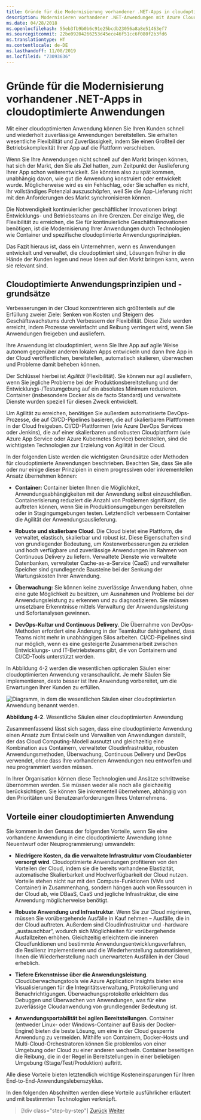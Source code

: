 ```yaml
---
title: Gründe für die Modernisierung vorhandener .NET-Apps in cloudoptimierte Anwendungen
description: Modernisieren vorhandener .NET-Anwendungen mit Azure Cloud und Windows-Containern | Gründe für die Modernisierung vorhandener .NET-Apps in cloudoptimierte Anwendungen
ms.date: 04/28/2018
ms.openlocfilehash: 55eb3fb9b0b6c91e25bcdb23056a8a8e51463ef7
ms.sourcegitcommit: 22be09204266253d45ece46f51cc6f080f2b3fd6
ms.translationtype: HT
ms.contentlocale: de-DE
ms.lasthandoff: 11/08/2019
ms.locfileid: "73093636"
---
```

# <a name="reasons-to-modernize-existing-net-apps-to-cloud-optimized-applications"></a>Gründe für die Modernisierung vorhandener .NET-Apps in cloudoptimierte Anwendungen

Mit einer cloudoptimierten Anwendung können Sie Ihren Kunden schnell und wiederholt zuverlässige Anwendungen bereitstellen. Sie erhalten wesentliche Flexibilität und Zuverlässigkeit, indem Sie einen Großteil der Betriebskomplexität Ihrer App auf die Plattform verschieben.

Wenn Sie Ihre Anwendungen nicht schnell auf den Markt bringen können, hat sich der Markt, den Sie als Ziel hatten, zum Zeitpunkt der Auslieferung Ihrer App schon weiterentwickelt. Sie könnten also zu spät kommen, unabhängig davon, wie gut die Anwendung konstruiert oder entwickelt wurde. Möglicherweise wird es ein Fehlschlag, oder Sie schaffen es nicht, Ihr vollständiges Potenzial auszuschöpfen, weil Sie die App-Lieferung nicht mit den Anforderungen des Markt synchronisieren können.

Die Notwendigkeit kontinuierlicher geschäftlicher Innovationen bringt Entwicklungs- und Betriebsteams an ihre Grenzen. Der einzige Weg, die Flexibilität zu erreichen, die Sie für kontinuierliche Geschäftsinnovationen benötigen, ist die Modernisierung Ihrer Anwendungen durch Technologien wie Container und spezifische cloudoptimierte Anwendungsprinzipien.

Das Fazit hieraus ist, dass ein Unternehmen, wenn es Anwendungen entwickelt und verwaltet, die cloudoptimiert sind, Lösungen früher in die Hände der Kunden legen und neue Ideen auf den Markt bringen kann, wenn sie relevant sind.

## <a name="cloud-optimized-application-principles-and-tenets"></a>Cloudoptimierte Anwendungsprinzipien und -grundsätze

Verbesserungen in der Cloud konzentrieren sich größtenteils auf die Erfüllung zweier Ziele: Senken von Kosten und Steigern des Geschäftswachstums durch Verbessern der Flexibilität. Diese Ziele werden erreicht, indem Prozesse vereinfacht und Reibung verringert wird, wenn Sie Anwendungen freigeben und ausliefern.

Ihre Anwendung ist cloudoptimiert, wenn Sie Ihre App auf agile Weise autonom gegenüber anderen lokalen Apps entwickeln und dann Ihre App in der Cloud veröffentlichen, bereitstellen, automatisch skalieren, überwachen und Probleme damit beheben können.

Der Schlüssel hierbei ist *Agilität* (Flexibilität). Sie können nur agil ausliefern, wenn Sie jegliche Probleme bei der Produktionsbereitstellung und der Entwicklungs-/Testumgebung auf ein absolutes Minimum reduzieren. Container (insbesondere Docker als de facto Standard) und verwaltete Dienste wurden speziell für diesen Zweck entwickelt.

Um Agilität zu erreichen, benötigen Sie außerdem automatisierte DevOps-Prozesse, die auf CI/CD-Pipelines basieren, die auf skalierbaren Plattformen in der Cloud freigeben. CI/CD-Plattformen (wie Azure DevOps Services oder Jenkins), die auf einer skalierbaren und robusten Cloudplattform (wie Azure App Service oder Azure Kubernetes Service) bereitstellen, sind die wichtigsten Technologien zur Erzielung von Agilität in der Cloud.

In der folgenden Liste werden die wichtigsten Grundsätze oder Methoden für cloudoptimierte Anwendungen beschrieben. Beachten Sie, dass Sie alle oder nur einige dieser Prinzipien in einem progressiven oder inkrementellen Ansatz übernehmen können:

- **Container:** Container bieten Ihnen die Möglichkeit, Anwendungsabhängigkeiten mit der Anwendung selbst einzuschließen. Containerisierung reduziert die Anzahl von Problemen signifikant, die auftreten können, wenn Sie in Produktionsumgebungen bereitstellen oder in Stagingumgebungen testen. Letztendlich verbessern Container die Agilität der Anwendungsauslieferung.

- **Robuste und skalierbare Cloud**. Die Cloud bietet eine Plattform, die verwaltet, elastisch, skalierbar und robust ist. Diese Eigenschaften sind von grundlegender Bedeutung, um Kostenverbesserungen zu erzielen und hoch verfügbare und zuverlässige Anwendungen im Rahmen von Continuous Delivery zu liefern. Verwaltete Dienste wie verwaltete Datenbanken, verwalteter Cache-as-a-Service (CaaS) und verwalteter Speicher sind grundlegende Bausteine bei der Senkung der Wartungskosten Ihrer Anwendung.

- **Überwachung:** Sie können keine zuverlässige Anwendung haben, ohne eine gute Möglichkeit zu besitzen, um Ausnahmen und Probleme bei der Anwendungsleistung zu erkennen und zu diagnostizieren. Sie müssen umsetzbare Erkenntnisse mittels Verwaltung der Anwendungsleistung und Sofortanalysen gewinnen.

- **DevOps-Kultur und Continuous Delivery**. Die Übernahme von DevOps-Methoden erfordert eine Änderung in der Teamkultur dahingehend, dass Teams nicht mehr in unabhängigen Silos arbeiten. CI/CD-Pipelines sind nur möglich, wenn es eine gesteigerte Zusammenarbeit zwischen Entwicklungs- und IT-Betriebsteams gibt, die von Containern und CI/CD-Tools unterstützt werden.

In Abbildung 4-2 werden die wesentlichen optionalen Säulen einer cloudoptimierten Anwendung veranschaulicht. Je mehr Säulen Sie implementieren, desto besser ist Ihre Anwendung vorbereitet, um die Erwartungen Ihrer Kunden zu erfüllen.

![Diagramm, in dem die wesentlichen Säulen einer cloudoptimierten Anwendung benannt werden.](./media/main-pillars-cloud-optimized-application.png)

**Abbildung 4-2**. Wesentliche Säulen einer cloudoptimierten Anwendung

Zusammenfassend lässt sich sagen, dass eine cloudoptimierte Anwendung einen Ansatz zum Entwickeln und Verwalten von Anwendungen darstellt, der das Cloud Computing-Modell ausnutzt und gleichzeitig eine Kombination aus Containern, verwalteter Cloudinfrastruktur, robusten Anwendungsmethoden, Überwachung, Continuous Delivery und DevOps verwendet, ohne dass Ihre vorhandenen Anwendungen neu entworfen und neu programmiert werden müssen.

In Ihrer Organisation können diese Technologien und Ansätze schrittweise übernommen werden. Sie müssen weder alle noch alle gleichzeitig berücksichtigen. Sie können Sie inkrementell übernehmen, abhängig von den Prioritäten und Benutzeranforderungen Ihres Unternehmens.

## <a name="benefits-of-a-cloud-optimized-application"></a>Vorteile einer cloudoptimierten Anwendung

Sie kommen in den Genuss der folgenden Vorteile, wenn Sie eine vorhandene Anwendung in eine cloudoptimierte Anwendung (ohne Neuentwurf oder Neuprogrammierung) umwandeln:

- **Niedrigere Kosten, da die verwaltete Infrastruktur vom Cloudanbieter versorgt wird**. Cloudoptimierte Anwendungen profitieren von den Vorteilen der Cloud, indem sie die bereits vorhandene Elastizität, automatische Skalierbarkeit und Hochverfügbarkeit der Cloud nutzen. Vorteile stehen nicht nur mit den Compute-Funktionen (VMs und Container) in Zusammenhang, sondern hängen auch von Ressourcen in der Cloud ab, wie DBaaS, CaaS und jegliche Infrastruktur, die eine Anwendung möglicherweise benötigt.

- **Robuste Anwendung und Infrastruktur**. Wenn Sie zur Cloud migrieren, müssen Sie vorübergehende Ausfälle in Kauf nehmen – Ausfälle, die in der Cloud auftreten. Außerdem sind Cloudinfrastruktur und -hardware „austauschbar“, wodurch sich Möglichkeiten für vorübergehende Ausfallzeiten erhöhen. Gleichzeitig erleichtern die inneren Cloudfunktionen und bestimmte Anwendungsentwicklungsverfahren, die Resilienz implementieren und die Wiederherstellung automatisieren, Ihnen die Wiederherstellung nach unerwarteten Ausfällen in der Cloud erheblich.

- **Tiefere Erkenntnisse über die Anwendungsleistung**. Cloudüberwachungstools wie Azure Application Insights bieten eine Visualisierungen für die Integritätsverwaltung, Protokollierung und Benachrichtigungen. Überwachungsprotokolle erleichtern das Debuggen und Überwachen von Anwendungen, was für eine zuverlässige Cloudanwendung von grundlegender Bedeutung ist.

- **Anwendungsportabilität bei agilen Bereitstellungen**. Container (entweder Linux- oder Windows-Container auf Basis der Docker-Engine) bieten die beste Lösung, um eine in der Cloud gesperrte Anwendung zu vermeiden. Mithilfe von Containern, Docker-Hosts und Multi-Cloud-Orchestratoren können Sie problemlos von einer Umgebung oder Cloud zu einer anderen wechseln. Container beseitigen die Reibung, die in der Regel in Bereitstellungen in einer beliebigen Umgebung (Stage/Test/Produktion) auftritt.

Alle diese Vorteile bieten letztendlich wichtige Kosteneinsparungen für Ihren End-to-End-Anwendungslebenszyklus.

In den folgenden Abschnitten werden diese Vorteile ausführlicher erläutert und mit bestimmten Technologien verknüpft.

>[!div class="step-by-step"]
>[Zurück](index.md)
>[Weiter](microsoft-technologies-in-cloud-optimized-applications.md)
